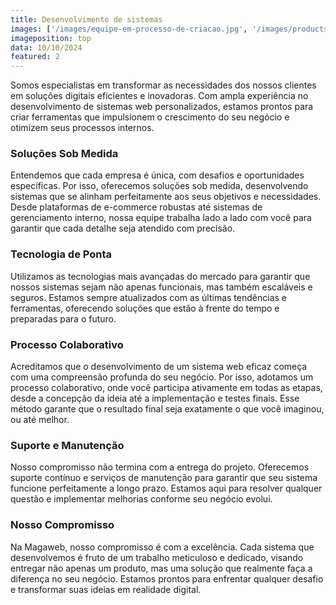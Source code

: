```yaml
---
title: Desenvolvimento de sistemas
images: ['/images/equipe-em-processo-de-criacao.jpg', '/images/products/desenvolvimentoweb_horizontal.webp']
imageposition: top
data: 10/10/2024
featured: 2
---
```

Somos especialistas em transformar as necessidades dos nossos clientes em soluções digitais eficientes e inovadoras. Com ampla experiência no desenvolvimento de sistemas web personalizados, estamos prontos para criar ferramentas que impulsionem o crescimento do seu negócio e otimizem seus processos internos.

### **Soluções Sob Medida**
Entendemos que cada empresa é única, com desafios e oportunidades específicas. Por isso, oferecemos soluções sob medida, desenvolvendo sistemas que se alinham perfeitamente aos seus objetivos e necessidades. Desde plataformas de e-commerce robustas até sistemas de gerenciamento interno, nossa equipe trabalha lado a lado com você para garantir que cada detalhe seja atendido com precisão.

### **Tecnologia de Ponta**
Utilizamos as tecnologias mais avançadas do mercado para garantir que nossos sistemas sejam não apenas funcionais, mas também escaláveis e seguros. Estamos sempre atualizados com as últimas tendências e ferramentas, oferecendo soluções que estão à frente do tempo e preparadas para o futuro.

### **Processo Colaborativo**
Acreditamos que o desenvolvimento de um sistema web eficaz começa com uma compreensão profunda do seu negócio. Por isso, adotamos um processo colaborativo, onde você participa ativamente em todas as etapas, desde a concepção da ideia até a implementação e testes finais. Esse método garante que o resultado final seja exatamente o que você imaginou, ou até melhor.

### **Suporte e Manutenção**
Nosso compromisso não termina com a entrega do projeto. Oferecemos suporte contínuo e serviços de manutenção para garantir que seu sistema funcione perfeitamente a longo prazo. Estamos aqui para resolver qualquer questão e implementar melhorias conforme seu negócio evolui.

### **Nosso Compromisso**
Na Magaweb, nosso compromisso é com a excelência. Cada sistema que desenvolvemos é fruto de um trabalho meticuloso e dedicado, visando entregar não apenas um produto, mas uma solução que realmente faça a diferença no seu negócio. Estamos prontos para enfrentar qualquer desafio e transformar suas ideias em realidade digital.
